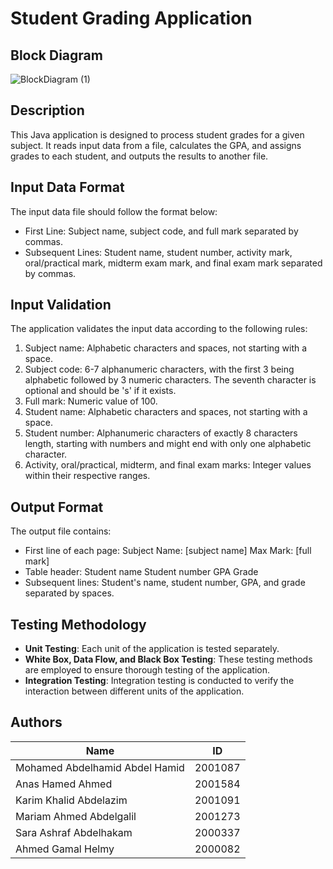 # Student Grading Application

## Block Diagram
![BlockDiagram (1)](https://github.com/kareemkhaledd/Student-grading-system/assets/111571591/42bc4bfd-8487-4ae0-bba4-c6563073d511)

## Description
This Java application is designed to process student grades for a given subject. It reads input data from a file, calculates the GPA, and assigns grades to each student, and outputs the results to another file.

## Input Data Format
The input data file should follow the format below:
- First Line: Subject name, subject code, and full mark separated by commas.
- Subsequent Lines: Student name, student number, activity mark, oral/practical mark, midterm exam mark, and final exam mark separated by commas.

## Input Validation
The application validates the input data according to the following rules:
1. Subject name: Alphabetic characters and spaces, not starting with a space.
2. Subject code: 6-7 alphanumeric characters, with the first 3 being alphabetic followed by 3 numeric characters. The seventh character is optional and should be 's' if it exists.
3. Full mark: Numeric value of 100.
4. Student name: Alphabetic characters and spaces, not starting with a space.
5. Student number: Alphanumeric characters of exactly 8 characters length, starting with numbers and might end with only one alphabetic character.
6. Activity, oral/practical, midterm, and final exam marks: Integer values within their respective ranges.

## Output Format
The output file contains:
- First line of each page: Subject Name: [subject name]     Max Mark: [full mark]
- Table header: Student name     Student number     GPA     Grade
- Subsequent lines: Student's name, student number, GPA, and grade separated by spaces.

## Testing Methodology
- **Unit Testing**: Each unit of the application is tested separately.
- **White Box, Data Flow, and Black Box Testing**: These testing methods are employed to ensure thorough testing of the application.
- **Integration Testing**: Integration testing is conducted to verify the interaction between different units of the application.

## Authors
| Name                      | ID       |
|---------------------------|----------|
| Mohamed Abdelhamid Abdel Hamid  | 2001087  |
| Anas Hamed Ahmed          | 2001584  |
| Karim Khalid Abdelazim    | 2001091  |
| Mariam Ahmed Abdelgalil   | 2001273  |
| Sara Ashraf Abdelhakam    | 2000337  |
| Ahmed Gamal Helmy         | 2000082  |

